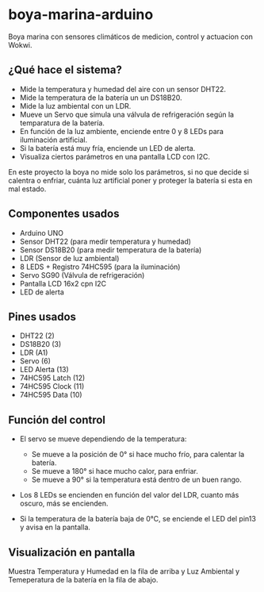 # boya-marina-arduino
Boya marina con sensores climáticos de medicion, control y actuacion con Wokwi.

## ¿Qué hace el sistema?
- Mide la temperatura y humedad del aire con un sensor DHT22.
- Mide la temperatura de la batería un un DS18B20.
- Mide la luz ambiental con un LDR.
- Mueve un Servo que simula una válvula de refrigeración según la temparatura de la batería.
- En función de la luz ambiente, enciende entre 0 y 8 LEDs para iluminación artificial.
- Si la batería está muy fría, enciende un LED de alerta.
- Visualiza ciertos parámetros en una pantalla LCD con I2C.

En este proyecto la boya no mide solo los parámetros, si no que decide si calentra o enfriar, cuánta luz artificial poner y proteger la batería si esta en mal estado.

## Componentes usados
- Arduino UNO
- Sensor DHT22 (para medir temperatura y humedad)
- Sensor DS18B20 (para medir temperatura de la batería)
- LDR (Sensor de luz ambiental)
- 8 LEDS + Registro 74HC595 (para la iluminación)
- Servo SG90 (Válvula de refrigeración)
- Pantalla LCD 16x2 cpn I2C
- LED de alerta

## Pines usados
- DHT22 (2)
- DS18B20 (3)
- LDR (A1)
- Servo (6)
- LED Alerta (13)
- 74HC595 Latch (12)
- 74HC595 Clock (11)
- 74HC595 Data (10)

## Función del control

- El servo se mueve dependiendo de la temperatura:
    - Se mueve a la posición de 0° si hace mucho frío, para calentar la batería.
    - Se mueve a 180° si hace mucho calor, para enfriar.
    - Se mueve a 90° si la temperatura está dentro de un buen rango.
  
      
- Los 8 LEDs se encienden en función del valor del LDR, cuanto más oscuro, más se encienden.

- Si la temperatura de la batería baja de 0°C, se enciende el LED del pin13 y avisa en la pantalla.

## Visualización en pantalla

Muestra Temperatura y Humedad en la fila de arriba y Luz Ambiental y Temeperatura de la batería en la fila de abajo.
